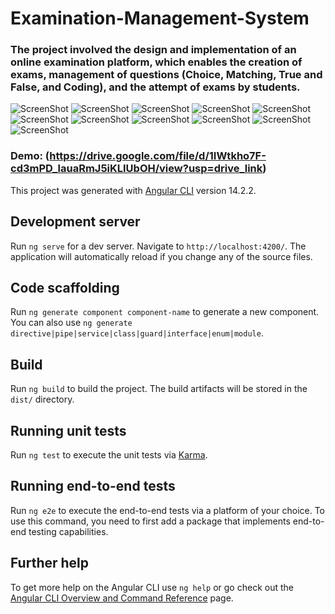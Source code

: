 # Examination-Management-System
### The project involved the design and implementation of an online examination platform, which enables the creation of exams, management of questions (Choice, Matching, True and False, and Coding), and the attempt of exams by students.
 
![ScreenShot](screenshots/dashboard.jpg)
![ScreenShot](screenshots/allstudent.jpg)
![ScreenShot](screenshots/allcourses.jpg)
![ScreenShot](screenshots/addexam.jpg)
![ScreenShot](screenshots/addquestion.jpg)
![ScreenShot](screenshots/startexam.jpg)
![ScreenShot](screenshots/solveexam1.jpg)
![ScreenShot](screenshots/solveexam2.jpg)
![ScreenShot](screenshots/solveexam3.jpg)
![ScreenShot](screenshots/answer1.jpg)
![ScreenShot](screenshots/answer2.jpg)

### Demo: (https://drive.google.com/file/d/1IWtkho7F-cd3mPD_lauaRmJ5iKLIUbOH/view?usp=drive_link)
This project was generated with [Angular CLI](https://github.com/angular/angular-cli) version 14.2.2.

## Development server

Run `ng serve` for a dev server. Navigate to `http://localhost:4200/`. The application will automatically reload if you change any of the source files.

## Code scaffolding

Run `ng generate component component-name` to generate a new component. You can also use `ng generate directive|pipe|service|class|guard|interface|enum|module`.

## Build

Run `ng build` to build the project. The build artifacts will be stored in the `dist/` directory.

## Running unit tests

Run `ng test` to execute the unit tests via [Karma](https://karma-runner.github.io).

## Running end-to-end tests

Run `ng e2e` to execute the end-to-end tests via a platform of your choice. To use this command, you need to first add a package that implements end-to-end testing capabilities.

## Further help

To get more help on the Angular CLI use `ng help` or go check out the [Angular CLI Overview and Command Reference](https://angular.io/cli) page.
